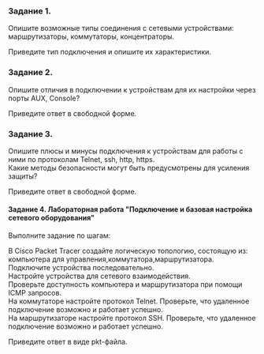 ### Задание 1.
Опишите возможные типы соединения с сетевыми устройствами: маршрутизаторы, коммутаторы, концентраторы.

Приведите тип подключения и опишите их характеристики.

### Задание 2.
Опишите отличия в подключении к устройствам для их настройки через порты AUX, Console?

Приведите ответ в свободной форме.

### Задание 3.
Опишите плюсы и минусы подключения к устройствам для работы с ними по протоколам Telnet, ssh, http, https.<br>
Какие методы безопасности могут быть предусмотрены для усиления защиты?

Приведите ответ в свободной форме.

#### Задание 4. Лабораторная работа "Подключение и базовая настройка сетевого оборудования"
Выполните задание по шагам:

<p>В Cisco Packet Tracer cоздайте логическую топологию, состоящую из:</br>
компьютера для управления,коммутатора,маршрутизатора.</br>
Подключите устройства последовательно.</br>
Настройте устройства для сетевого взаимодействия.</br>
Проверьте доступность компьютера и маршрутизатора при помощи ICMP запросов.</br>
На коммутаторе настройте протокол Telnet. Проверьте, что удаленное подключение возможно и работает успешно.</br>
На маршрутизаторе настройте протокол SSH. Проверьте, что удаленное подключение возможно и работает успешно.</p>
Приведите ответ в виде pkt-файла.